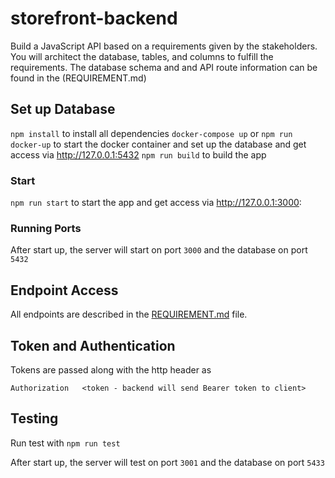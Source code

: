 # storefront-backend

Build a JavaScript API based on a requirements given by the stakeholders. You will architect the database, tables, and columns to fulfill the requirements.
The database schema and and API route information can be found in the (REQUIREMENT.md)

## Set up Database

`npm install` to install all dependencies
`docker-compose up` or `npm run docker-up` to start the docker container and set up the database and get access via http://127.0.0.1:5432
`npm run build` to build the app

### Start

`npm run start` to start the app and get access via http://127.0.0.1:3000:

### Running Ports

After start up, the server will start on port `3000` and the database on port `5432`

## Endpoint Access

All endpoints are described in the [REQUIREMENT.md](REQUIREMENTS.md) file.

## Token and Authentication

Tokens are passed along with the http header as

```
Authorization   <token - backend will send Bearer token to client>
```

## Testing

Run test with
`npm run test`

After start up, the server will test on port `3001` and the database on port `5433`

